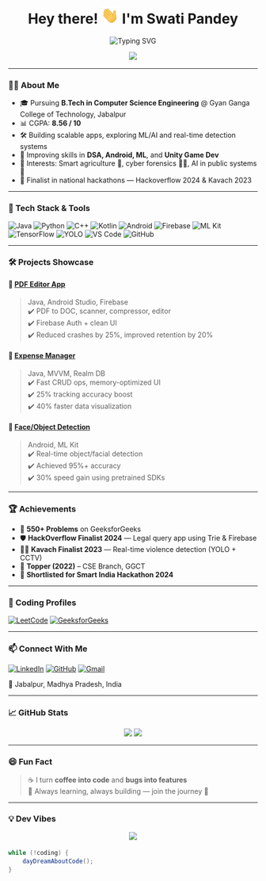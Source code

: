 <h1 align="center">
  Hey there! <img src="https://raw.githubusercontent.com/ABSphreak/ABSphreak/master/gifs/Hi.gif" width="35px"> I'm Swati Pandey
</h1>

<p align="center">
 <img src="https://readme-typing-svg.demolab.com?font=Fira+Code&size=24&duration=3000&pause=1000&center=true&vCenter=true&width=500&lines=Android+Developer;AI%2FML+Enthusiast;Hackathon+Finalist;Tech+Explorer+%26+Problem+Solver" alt="Typing SVG" />
</h1>

<p align="center">
  <img src="https://media.giphy.com/media/qgQUggAC3Pfv687qPC/giphy.gif" width="200"/>
</p>

---

### 👩‍💻 About Me

- 🎓 Pursuing **B.Tech in Computer Science Engineering** @ Gyan Ganga College of Technology, Jabalpur  
- 📊 CGPA: **8.56 / 10**
- 🛠️ Building scalable apps, exploring ML/AI and real-time detection systems  
- 🌱 Improving skills in **DSA, Android, ML**, and **Unity Game Dev**  
- 🧠 Interests: Smart agriculture 🌾, cyber forensics 🕵️‍♀️, AI in public systems 🚦  
- 🥇 Finalist in national hackathons — Hackoverflow 2024 & Kavach 2023  

---

### 🚀 Tech Stack & Tools

![Java](https://img.shields.io/badge/Java-%23ED8B00.svg?style=for-the-badge&logo=java&logoColor=white)
![Python](https://img.shields.io/badge/Python-3670A0?style=for-the-badge&logo=python&logoColor=ffdd54)
![C++](https://img.shields.io/badge/C++-00599C?style=for-the-badge&logo=c%2B%2B&logoColor=white)
![Kotlin](https://img.shields.io/badge/Kotlin-0095D5?style=for-the-badge&logo=kotlin&logoColor=white)
![Android](https://img.shields.io/badge/AndroidStudio-3DDC84?style=for-the-badge&logo=androidstudio&logoColor=white)
![Firebase](https://img.shields.io/badge/Firebase-ffca28?style=for-the-badge&logo=firebase&logoColor=black)
![ML Kit](https://img.shields.io/badge/MLKit-grey?style=for-the-badge&logo=google&logoColor=white)
![TensorFlow](https://img.shields.io/badge/TensorFlow-FF6F00?style=for-the-badge&logo=tensorflow&logoColor=white)
![YOLO](https://img.shields.io/badge/YOLOv8+-black?style=for-the-badge&logo=opencv&logoColor=white)
![VS Code](https://img.shields.io/badge/VSCode-007ACC?style=for-the-badge&logo=visual-studio-code&logoColor=white)
![GitHub](https://img.shields.io/badge/GitHub-181717?style=for-the-badge&logo=github&logoColor=white)

---

### 🛠️ Projects Showcase

#### 📄 [PDF Editor App](https://github.com/swati)
> Java, Android Studio, Firebase  
✔️ PDF to DOC, scanner, compressor, editor  
✔️ Firebase Auth + clean UI  
✔️ Reduced crashes by 25%, improved retention by 20%  

#### 💸 [Expense Manager](https://github.com/swati)
> Java, MVVM, Realm DB  
✔️ Fast CRUD ops, memory-optimized UI  
✔️ 25% tracking accuracy boost  
✔️ 40% faster data visualization  

#### 🧠 [Face/Object Detection](https://github.com/swati)
> Android, ML Kit  
✔️ Real-time object/facial detection  
✔️ Achieved 95%+ accuracy  
✔️ 30% speed gain using pretrained SDKs  

---

### 🏆 Achievements

- 🧠 **550+ Problems** on GeeksforGeeks  
- 🛡️ **HackOverflow Finalist 2024** — Legal query app using Trie & Firebase  
- 🕵️‍♂️ **Kavach Finalist 2023** — Real-time violence detection (YOLO + CCTV)  
- 🥇 **Topper (2022)** – CSE Branch, GGCT  
- 🚀 **Shortlisted for Smart India Hackathon 2024**  

---

### 🔗 Coding Profiles

[![LeetCode](https://img.shields.io/badge/LeetCode-FFA116?style=flat-square&logo=leetcode&logoColor=black)](https://leetcode.com/u/swatipandey_62/)
[![GeeksforGeeks](https://img.shields.io/badge/GeeksforGeeks-darkgreen?style=flat-square&logo=geeksforgeeks&logoColor=white)](https://www.geeksforgeeks.org/user/swatipandktjl/)

---

### 📫 Connect With Me

[![LinkedIn](https://img.shields.io/badge/LinkedIn-blue?style=for-the-badge&logo=linkedin)](https://www.linkedin.com/in/swati-pandey-a0248a239/)
[![GitHub](https://img.shields.io/badge/GitHub-000?style=for-the-badge&logo=github)](https://github.com/gr8swati)
[![Gmail](https://img.shields.io/badge/Gmail-red?style=for-the-badge&logo=gmail)](mailto:swati35326@gmail.com)

📍 Jabalpur, Madhya Pradesh, India

---

### 📈 GitHub Stats

<p align="center">
  <img width="48%" src="https://github-readme-stats.vercel.app/api?username=gr8swati&show_icons=true&theme=radical&hide_border=true" />
  <img width="48%" src="https://github-readme-streak-stats.herokuapp.com/?user=gr8swati&theme=radical&hide_border=true" />
</p>

---

### 😄 Fun Fact

> ☕ I turn **coffee into code** and **bugs into features**  
> 🧩 Always learning, always building — join the journey 🚀

---

### 💡 Dev Vibes

<p align="center">
  <img src="https://readme-typing-svg.demolab.com?font=Fira+Code&pause=1000&width=435&lines=Always+debugging...;Always+learning...;Always+building...;Connect+with+me+%F0%9F%91%87" />
</p>

```java
while (!coding) {
    dayDreamAboutCode();
}
